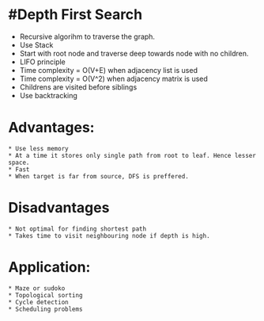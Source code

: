 #Depth First Search
===================

* Recursive algorihm to traverse the graph.
* Use Stack
* Start with root node and traverse deep towards node with no children.
* LIFO principle
* Time complexity = O(V+E) when adjacency list is used
* Time complexity = O(V^2) when adjacency matrix is used
* Childrens are visited before siblings
* Use backtracking


# Advantages:
    * Use less memory
    * At a time it stores only single path from root to leaf. Hence lesser space.
    * Fast
    * When target is far from source, DFS is preffered.


# Disadvantages
    * Not optimal for finding shortest path
    * Takes time to visit neighbouring node if depth is high.


# Application:
    * Maze or sudoko
    * Topological sorting
    * Cycle detection
    * Scheduling problems
